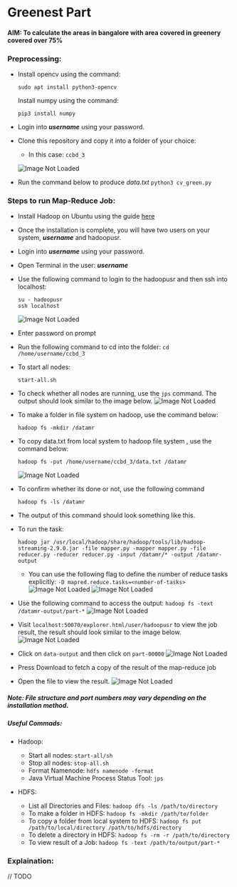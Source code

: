 # Greenest Part

#### AIM: To calculate the areas in bangalore with area covered in greenery covered over 75%

### Preprocessing:

* Install opencv using the command:
    ```
    sudo apt install python3-opencv 
    ```
    Install numpy using the command: 
    ```
    pip3 install numpy 
    ```
* Login into <b><i>username</i></b> using your password.
  
* Clone this repository and copy it into a folder of your choice: 
    * In this case: ```ccbd_3```

    ![Image Not Loaded](./assets/2.png)

* Run the command below to produce  <i>data.txt</i>
    ```python3 cv_green.py```


### Steps to run Map-Reduce Job:

* Install Hadoop on Ubuntu using the guide [here](https://www.youtube.com/watch?v=ieeCyhQ2PPM)
  
* Once the installation is complete, you will have two users on your system, <b><i>username</i></b> and hadoopusr.  
  
* Login into <b><i>username</i></b> using your password.
  
* Open Terminal in the user: <b><i>username</i></b>

* Use  the following command to login to the hadoopusr and then ssh into localhost:
    ```
    su - hadoopusr
    ssh localhost
    ```
    ![Image Not Loaded](./assets/1.png)

* Enter password on prompt

* Run the following command to cd into the folder:
    ```cd /home/username/ccbd_3```

* To start all nodes:
    ```
    start-all.sh
    ```

* To check whether all nodes are running, use the ```jps``` command. The output should look similar to the image below.
    ![Image Not Loaded](./assets/3.png)

* To make a folder in file system on hadoop, use the command below:
    ```
    hadoop fs -mkdir /datamr
    ```
* To copy data.txt from local system to hadoop file system , use the command below:
    ```
    hadoop fs -put /home/username/ccbd_3/data.txt /datamr
    ```
    ![Image Not Loaded](./assets/4.png)
* To confirm whether its done or not, use the following command
    ```
    hadoop fs -ls /datamr
    ```
* The output of this command should look something like this.

* To run the task:
    ```
    hadoop jar /usr/local/hadoop/share/hadoop/tools/lib/hadoop-streaming-2.9.0.jar -file mapper.py -mapper mapper.py -file reducer.py -reducer reducer.py -input /datamr/* -output /datamr-output
    ```
    * You can use the following flag to define the number  of reduce tasks explicitly: 
        ```-D mapred.reduce.tasks=<number-of-tasks>```
    ![Image Not Loaded](./assets/5.png)
    ![Image Not Loaded](./assets/8.png)

* Use the following command to access the output:
    ```hadoop fs -text /datamr-output/part-*```
    ![Image Not Loaded](./assets/9.png)

* Visit ```localhost:50070/explorer.html/user/hadoopusr``` to view the job result, the result should look similar to the image below.
    ![Image Not Loaded](./assets/10.png)
* Click on ```data-output``` and then click on ```part-00000```
    ![Image Not Loaded](./assets/11.png)
* Press Download to fetch a copy of the result of the map-reduce job 

* Open the file to view the result.
    ![Image Not Loaded](./assets/12.png)

##### Note: File structure and port numbers may vary depending on the installation method.

##### Useful Commads: 

* Hadoop:
    * Start all nodes: ```start-all/sh```
    * Stop all nodes: ```stop-all.sh```
    * Format Namenode: ```hdfs namenode -format```
    * Java Virtual Machine Process Status Tool: ```jps```


* HDFS:
    * List all Directories and Files:
        ```hadoop dfs -ls /path/to/directory```
    * To make a folder in HDFS:
        ```hadoop fs -mkdir /path/to/folder```
    * To copy a folder from local system to HDFS:
        ```hadoop fs put /path/to/local/directory /path/to/hdfs/directory```
    * To delete a directory in HDFS:
        ```hadoop fs -rm -r /path/to/directory```
    * To view result of a Job:
        ```hadoop fs -text /path/to/output/part-*```

### Explaination: 
// TODO